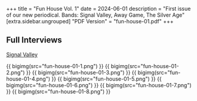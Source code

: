 +++
title = "Fun House Vol. 1"
date = 2024-06-01
description = "First issue of our new periodical. Bands: Signal Valley, Away Game, The Silver Age"
[extra.sidebar.ungrouped]
"PDF Version" = "fun-house-01.pdf"
+++

## Full Interviews
[Signal Valley](signal-valley-interview-22-05-24.pdf)

{{ bigimg(src="fun-house-01-1.png") }}
{{ bigimg(src="fun-house-01-2.png") }}
{{ bigimg(src="fun-house-01-3.png") }}
{{ bigimg(src="fun-house-01-4.png") }}
{{ bigimg(src="fun-house-01-5.png") }}
{{ bigimg(src="fun-house-01-6.png") }}
{{ bigimg(src="fun-house-01-7.png") }}
{{ bigimg(src="fun-house-01-8.png") }}
